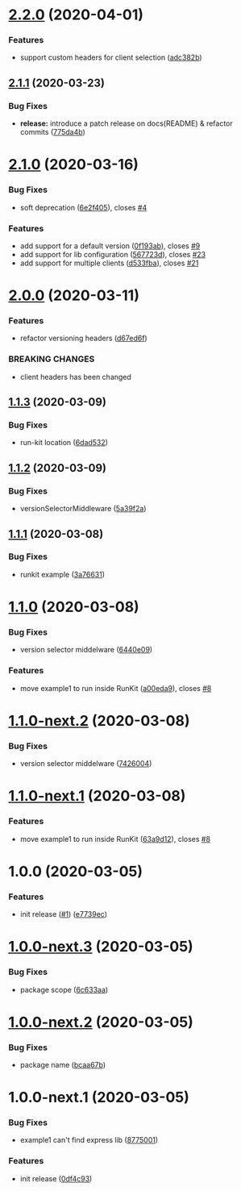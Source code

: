 # [2.2.0](https://github.com/swvl/express-versioned-route/compare/v2.1.1...v2.2.0) (2020-04-01)


### Features

* support custom headers for client selection ([adc382b](https://github.com/swvl/express-versioned-route/commit/adc382b724df3408fdd7c9cee9d3d7b96eb31931))

## [2.1.1](https://github.com/swvl/express-versioned-route/compare/v2.1.0...v2.1.1) (2020-03-23)


### Bug Fixes

* **release:** introduce a patch release on docs(README) & refactor commits ([775da4b](https://github.com/swvl/express-versioned-route/commit/775da4beb989116cde50e53cad80016f32cd4112))

# [2.1.0](https://github.com/swvl/express-versioned-route/compare/v2.0.0...v2.1.0) (2020-03-16)


### Bug Fixes

* soft deprecation ([6e2f405](https://github.com/swvl/express-versioned-route/commit/6e2f40592021205692972ad936057b423f7d2ffe)), closes [#4](https://github.com/swvl/express-versioned-route/issues/4)


### Features

* add support for a default version ([0f193ab](https://github.com/swvl/express-versioned-route/commit/0f193ab4add6b678f637c1792457a099edea5597)), closes [#9](https://github.com/swvl/express-versioned-route/issues/9)
* add support for lib configuration ([567723d](https://github.com/swvl/express-versioned-route/commit/567723deadd19ce58655222fdf470f695bbfa14f)), closes [#23](https://github.com/swvl/express-versioned-route/issues/23)
* add support for multiple clients ([d533fba](https://github.com/swvl/express-versioned-route/commit/d533fba7b001ac7b7e317f79f8a6278c37c0f268)), closes [#21](https://github.com/swvl/express-versioned-route/issues/21)

# [2.0.0](https://github.com/swvl/express-versioned-route/compare/v1.1.3...v2.0.0) (2020-03-11)


### Features

* refactor versioning headers ([d67ed6f](https://github.com/swvl/express-versioned-route/commit/d67ed6f4a1463cac7f85da5a7f58adbd68b1083a))


### BREAKING CHANGES

* client headers has been changed

## [1.1.3](https://github.com/swvl/express-versioned-route/compare/v1.1.2...v1.1.3) (2020-03-09)


### Bug Fixes

* run-kit location ([6dad532](https://github.com/swvl/express-versioned-route/commit/6dad532032477c89f432770222ec2d6b4ed25747))

## [1.1.2](https://github.com/swvl/express-versioned-route/compare/v1.1.1...v1.1.2) (2020-03-09)


### Bug Fixes

* versionSelectorMiddleware ([5a39f2a](https://github.com/swvl/express-versioned-route/commit/5a39f2aba94ba2b5cb6e94e5b73978c8c642cabb))

## [1.1.1](https://github.com/swvl/express-versioned-route/compare/v1.1.0...v1.1.1) (2020-03-08)


### Bug Fixes

* runkit example ([3a76631](https://github.com/swvl/express-versioned-route/commit/3a7663138c5603e15fa5c1c4c3d464e192ee17d3))

# [1.1.0](https://github.com/swvl/express-versioned-route/compare/v1.0.0...v1.1.0) (2020-03-08)


### Bug Fixes

* version selector middelware ([6440e09](https://github.com/swvl/express-versioned-route/commit/6440e0969b903138698462c374d0b8ca77322658))


### Features

* move example1 to run inside RunKit ([a00eda9](https://github.com/swvl/express-versioned-route/commit/a00eda979b2dac1f4a40479acf3aef1bf006ee87)), closes [#8](https://github.com/swvl/express-versioned-route/issues/8)

# [1.1.0-next.2](https://github.com/swvl/express-versioned-route/compare/v1.1.0-next.1...v1.1.0-next.2) (2020-03-08)


### Bug Fixes

* version selector middelware ([7426004](https://github.com/swvl/express-versioned-route/commit/7426004f3d6860f5dea501b98fe5dcb59fbb0a1d))

# [1.1.0-next.1](https://github.com/swvl/express-versioned-route/compare/v1.0.0...v1.1.0-next.1) (2020-03-08)


### Features

* move example1 to run inside RunKit ([63a9d12](https://github.com/swvl/express-versioned-route/commit/63a9d12e27071a9cc85fcd04c3faa1b1b4c85530)), closes [#8](https://github.com/swvl/express-versioned-route/issues/8)

# 1.0.0 (2020-03-05)


### Features

* init release ([#1](https://github.com/swvl/express-versioned-route/issues/1)) ([e7739ec](https://github.com/swvl/express-versioned-route/commit/e7739ece9f1f6eac5384bbf13f483872ec59d71c))

# [1.0.0-next.3](https://github.com/swvl/express-versioned-route/compare/v1.0.0-next.2...v1.0.0-next.3) (2020-03-05)


### Bug Fixes

* package scope ([6c633aa](https://github.com/swvl/express-versioned-route/commit/6c633aa5046239078cffd85f20234b895b5e0366))

# [1.0.0-next.2](https://github.com/swvl/express-versioned-route/compare/v1.0.0-next.1...v1.0.0-next.2) (2020-03-05)


### Bug Fixes

* package name ([bcaa67b](https://github.com/swvl/express-versioned-route/commit/bcaa67b2d3f1f8445f20435f952be262e806edea))

# 1.0.0-next.1 (2020-03-05)


### Bug Fixes

* example1 can't find express lib ([8775001](https://github.com/swvl/express-versioned-route/commit/8775001e99908a3cb2db63de99a53843e668508c))


### Features

* init release ([0df4c93](https://github.com/swvl/express-versioned-route/commit/0df4c936ce6c1b1ef3fb90779cf97c6c42643906))

